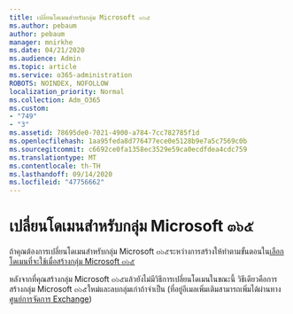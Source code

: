 ```yaml
---
title: เปลี่ยนโดเมนสำหรับกลุ่ม Microsoft ๓๖๕
ms.author: pebaum
author: pebaum
manager: mnirkhe
ms.date: 04/21/2020
ms.audience: Admin
ms.topic: article
ms.service: o365-administration
ROBOTS: NOINDEX, NOFOLLOW
localization_priority: Normal
ms.collection: Adm_O365
ms.custom:
- "749"
- "3"
ms.assetid: 78695de0-7021-4900-a784-7cc782785f1d
ms.openlocfilehash: 1aa95feda8d776477ece0e5128b9e7a5c7569c0b
ms.sourcegitcommit: c6692ce0fa1358ec3529e59ca0ecdfdea4cdc759
ms.translationtype: MT
ms.contentlocale: th-TH
ms.lasthandoff: 09/14/2020
ms.locfileid: "47756662"
---
```

# <a name="change-the-domain-for-microsoft-365-group"></a>เปลี่ยนโดเมนสำหรับกลุ่ม Microsoft ๓๖๕

ถ้าคุณต้องการเปลี่ยนโดเมนสำหรับกลุ่ม Microsoft ๓๖๕ระหว่างการสร้างให้ทำตามขั้นตอนใน[เลือกโดเมนที่จะใช้เมื่อสร้างกลุ่ม Microsoft ๓๖๕](https://docs.microsoft.com/microsoft-365/admin/create-groups/choose-domain-to-create-groups)
  
หลังจากที่คุณสร้างกลุ่ม Microsoft ๓๖๕แล้วยังไม่มีวิธีการเปลี่ยนโดเมนในขณะนี้ วิธีเดียวคือการสร้างกลุ่ม Microsoft ๓๖๕ใหม่และลบกลุ่มเก่าถ้าจำเป็น (ที่อยู่อีเมลเพิ่มเติมสามารถเพิ่มได้ผ่านทาง [ศูนย์การจัดการ Exchange](https://outlook.office365.com/ecp.aspx))